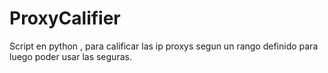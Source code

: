 # ProxyCalifier
Script en python , para calificar las ip proxys segun un rango definido para luego poder usar las seguras.
